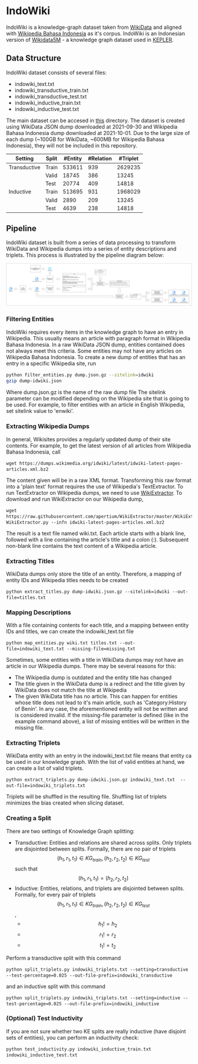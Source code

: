 # IndoWiki

IndoWiki is a knowledge-graph dataset taken from [WikiData](https://www.wikidata.org/) and aligned with [Wikipedia Bahasa Indonesia](https://id.wikipedia.org/) as it's corpus. IndoWiki is an Indonesian version of [Wikidata5M](https://deepgraphlearning.github.io/project/wikidata5m) - a knowledge graph dataset used in [KEPLER](https://arxiv.org/pdf/1911.06136.pdf).

## Data Structure

IndoWiki dataset consists of several files:
- indowiki_text.txt
- indowiki_transductive_train.txt
- indowiki_transductive_test.txt
- indowiki_inductive_train.txt
- indowiki_inductive_test.txt

The main dataset can be accesed in [this](https://drive.google.com/drive/folders/1V79VrSJ_ljz652iETARjHoB_zEfEIxV1?usp=sharing) directory. The dataset is created using WikiData JSON dump downloaded at 2021-09-30 and Wikipedia Bahasa Indonesia dump downloaded at 2021-10-01. Due to the large size of each dump (\~100GB for WikiData, \~600MB for Wikipedia Bahasa Indonesia), they will not be included in this repository.

| Setting      | Split | #Entity | #Relation | #Triplet |
|--------------|-------|---------|-----------|----------|
| Transductive | Train | 533611  | 939       | 2629235  |
|              | Valid | 18745   | 386       | 13245    |
|              | Test  | 20774   | 409       | 14818    |
| Inductive    | Train | 513695  | 931       | 1968029  |
|              | Valid | 2890    | 209       | 13245    |
|              | Test  | 4639    | 238       | 14818    |

## Pipeline

IndoWiki dataset is built from a series of data processing to transform WikiData and Wikipedia dumps into a series of entity descriptions and triplets. This process is illustrated by the pipeline diagram below:

![](indowiki-pipeline.png)

### Filtering Entities

IndoWiki requires every items in the knowledge graph to have an entry in Wikipedia. This usually means an article with paragraph format in Wikipedia Bahasa Indonesia. In a raw WikiData JSON dump, entities contained does not always meet this criteria. Some entities may not have any articles on Wikipedia Bahasa Indonesia. To create a new dump of entities that has an entry in a specific Wikipedia site, run

```bash
python filter_entities.py dump.json.gz --sitelink=idwiki
gzip dump-idwiki.json
```
Where dump.json.gz is the name of the raw dump file
The sitelink parameter can be modified depending on the Wikipedia site that is going to be used. For example, to filter entities with an article in English Wikipedia, set sitelink value to 'enwiki'.

### Extracting Wikipedia Dumps

In general, Wikisites provides a regularly updated dump of their site contents. For example, to get the latest version of all articles from Wikipedia Bahasa Indonesia, call

```
wget https://dumps.wikimedia.org/idwiki/latest/idwiki-latest-pages-articles.xml.bz2
```

The content given will be in a raw XML format. Transforming this raw format into a 'plain text' format requires the use of Wikipedia's TextExtractor. To run TextExtractor on Wikipedia dumps, we need to use [WikiExtractor](https://github.com/apertium/WikiExtractor). To download and run WikiExtractor on our Wikipedia dump,
```
wget https://raw.githubusercontent.com/apertium/WikiExtractor/master/WikiExtractor.py
WikiExtractor.py --infn idwiki-latest-pages-articles.xml.bz2
```
The result is a text file named wiki.txt. Each article starts with a blank line, followed with a line containing the article's title and a colon (:). Subsequent non-blank line contains the text content of a Wikipedia article.

### Extracting Titles

WikiData dumps only store the title of an entity. Therefore, a mapping of entity IDs and Wikipedia titles needs to be created
```
python extract_titles.py dump-idwiki.json.gz --sitelink=idwiki --out-file=titles.txt
```

### Mapping Descriptions

With a file containing contents for each title, and a mapping between entity IDs and titles, we can create the indowiki_text.txt file
```
python map_entities.py wiki.txt titles.txt --out-file=indowiki_text.txt --missing-file=missing.txt
```
Sometimes, some entities with a title in WikiData dumps may not have an article in our Wikipedia dumps. There may be several reasons for this:
- The Wikipedia dump is outdated and the entity title has changed
- The title given in the WikiData dump is a redirect and the title given by WikiData does not match the title at Wikipedia
- The given WikiData title has no article. This can happen for entities whose title does not lead to it's main article, such as 'Category:History of Benin'.
In any case, the aforementioned entity will not be written and is considered invalid. If the missing-file parameter is defined (like in the example command above), a list of missing entities will be written in the missing file.

### Extracting Triplets

WikiData entity with an entry in the indowiki_text.txt file means that entity ca be used in our knowledge graph. With the list of valid entities at hand, we can create a list of valid triplets.
```
python extract_triplets.py dump-idwiki.json.gz indowiki_text.txt  --out-file=indowiki_triplets.txt
```
Triplets will be shuffled in the resulting file. Shuffling list of triplets minimizes the bias created when slicing dataset.

### Creating a Split

There are two settings of Knowledge Graph splitting:
- Transductive: Entities and relations are shared across splits. Only triplets are disjointed between splits. Formally, there are no pair of triplets $$ (h_1, r_1, t_1) \in KG_{train}, (h_2, r_2, t_2) \in KG_{test} $$ such that $$ (h_1, r_1, t_1) = (h_2, r_2, t_2) $$
- Inductive: Entities, relations, and triplets are disjointed between splits. Formally, for every pair of triplets $$ (h_1, r_1, t_1) \in KG_{train}, (h_2, r_2, t_2) \in KG_{test} $$,
    - $$ h_1 != h_2 $$
    - $$ r_1 != r_2 $$
    - $$ t_1 != t_2 $$

Perform a transductive split with this command
```
python split_triplets.py indowiki_triplets.txt --setting=transductive --test-percentage=0.025 --out-file-prefix=indowiki_transductive
```
and an inductive split with this command
```
python split_triplets.py indowiki_triplets.txt --setting=inductive --test-percentage=0.025 --out-file-prefix=indowiki_inductive
```

### (Optional) Test Inductivity

If you are not sure whether two KE splits are really inductive (have disjoint sets of entities), you can perform an inductivity check:
```
python test_inductivity.py indowiki_inductive_train.txt indowiki_inductive_test.txt
```